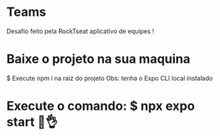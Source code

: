 # Teams
Desafio feito pela RockTseat aplicativo de equipes ! 
# Baixe o projeto na sua maquina 
$ Execute npm i na raiz do projeto 
Obs: tenha o Expo CLI local instalado
# Execute o comando:  $ npx expo start 🫡👌
